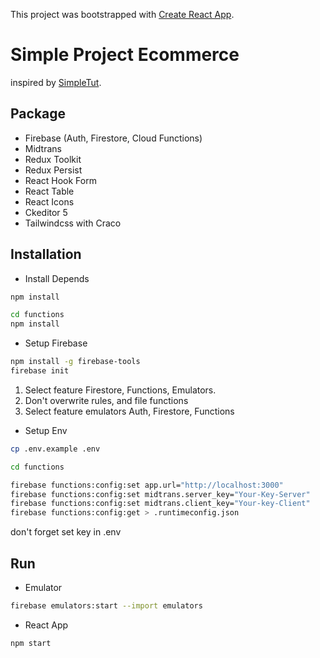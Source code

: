 This project was bootstrapped with [Create React App](https://github.com/facebook/create-react-app).

# Simple Project Ecommerce

inspired by [SimpleTut](https://www.youtube.com/playlist?list=PL-Db3tEF6pB8UO2MmccX-5qeGDX9rek7Q).

## Package

- Firebase (Auth, Firestore, Cloud Functions)
- Midtrans
- Redux Toolkit
- Redux Persist
- React Hook Form
- React Table
- React Icons
- Ckeditor 5
- Tailwindcss with Craco

## Installation

- Install Depends

```sh
npm install

cd functions
npm install

```

- Setup Firebase

```sh
npm install -g firebase-tools
firebase init
```

1. Select feature Firestore, Functions, Emulators.
1. Don't overwrite rules, and file functions
1. Select feature emulators Auth, Firestore, Functions

- Setup Env

```sh
cp .env.example .env

cd functions

firebase functions:config:set app.url="http://localhost:3000"
firebase functions:config:set midtrans.server_key="Your-Key-Server"
firebase functions:config:set midtrans.client_key="Your-key-Client"
firebase functions:config:get > .runtimeconfig.json
```

don't forget set key in .env

## Run

- Emulator

```sh
firebase emulators:start --import emulators
```

- React App

```sh
npm start
```
